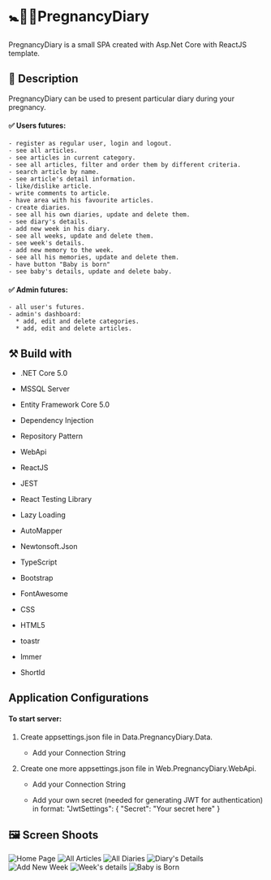 # :baby_symbol::baby_bottle::memo:PregnancyDiary
PregnancyDiary is a small SPA created with Asp.Net Core with ReactJS template.

## :memo: Description
PregnancyDiary can be used to present particular diary during your pregnancy.

#### :white_check_mark: Users futures: 

    - register as regular user, login and logout. 
    - see all articles.
    - see articles in current category.
    - see all articles, filter and order them by different criteria.
    - search article by name.
    - see article's detail information.
    - like/dislike article.
    - write comments to article.
    - have area with his favourite articles.
    - create diaries.
    - see all his own diaries, update and delete them.
    - see diary's details.
    - add new week in his diary.
    - see all weeks, update and delete them.
    - see week's details.
    - add new memory to the week.
    - see all his memories, update and delete them.
    - have button "Baby is born"
    - see baby's details, update and delete baby.
      
#### :white_check_mark: Admin futures: 

    - all user's futures.
    - admin's dashboard:  
      * add, edit and delete categories.
      * add, edit and delete articles.

## :hammer_and_pick: Build with

 - .NET Core 5.0

 - MSSQL Server 

 - Entity Framework Core 5.0
 
 - Dependency Injection

 - Repository Pattern

 - WebApi
 
 - ReactJS

 - JEST

 - React Testing Library
 
 - Lazy Loading

 - AutoMapper

 - Newtonsoft.Json

 - TypeScript

 - Bootstrap

 - FontAwesome

 - CSS

 - HTML5

 - toastr

 - Immer

 - ShortId
 
## Application Configurations
 #### To start server: 
 
 1. Create appsettings.json file in Data.PregnancyDiary.Data. 

    - Add your Connection String 

 2. Create one more appsettings.json file in Web.PregnancyDiary.WebApi. 

    - Add your Connection String

    - Add your own secret (needed for generating JWT for authentication) in format: "JwtSettings": { "Secret": "Your secret here" }

## :framed_picture: Screen Shoots

![Home Page](https://res.cloudinary.com/dieu4mste/image/upload/v1618899013/home_page_ldbsho.png)
![All Articles](https://res.cloudinary.com/dieu4mste/image/upload/v1618899013/all_articles_x8hpcn.png)
![All Diaries](https://res.cloudinary.com/dieu4mste/image/upload/v1618899011/my_diaries_cczkgb.png)
![Diary's Details](https://res.cloudinary.com/dieu4mste/image/upload/v1618899012/my_diary_details_q73gxy.png)
![Add New Week](https://res.cloudinary.com/dieu4mste/image/upload/v1618899013/add_new_week_lv0bct.png)
![Week's details](https://res.cloudinary.com/dieu4mste/image/upload/v1618899013/week_details_sudsm7.png)
![Baby is Born](https://res.cloudinary.com/dieu4mste/image/upload/v1618899013/baby_is_born_ttehkh.png)
